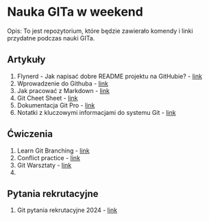 # Nauka GITa w weekend

Opis: To jest repozytorium, które będzie zawierało komendy i linki przydatne podczas nauki GITa.

## Artykuły
1. Flynerd - Jak napisać dobre README projektu na GitHubie? - [link](https://www.flynerd.pl/2018/06/jak-napisac-dobre-readme-projektu-na-githubie.html)
2. Wprowadzenie do Githuba - [link](https://github.com/skills/introduction-to-github)
3. Jak pracować z Markdown - [link](https://github.com/skills/communicate-using-markdown)
4. Git Cheet Sheet - [link](https://education.github.com/git-cheat-sheet-education.pdf)
5. Dokumentacja Git Pro - [link](https://git-scm.com/book/pl/v2})
6. Notatki z kluczowymi informacjami do systemu Git - [link](https://github.com/bogdanpolak/nauka-gita)

## Ćwiczenia
1. Learn Git Branching - [link](https://learngitbranching.js.org/)
2. Conflict practice - [link](https://github.com/githubtraining/conflict-practice)
3. Git Warsztaty - [link](https://www.gitwarsztaty.pl/cwiczenia)
4. 

## Pytania rekrutacyjne
1. Git pytania rekrutacyjne 2024 - [link](https://mockit.pl/blog/pytania-rekrutacyjne-git)
